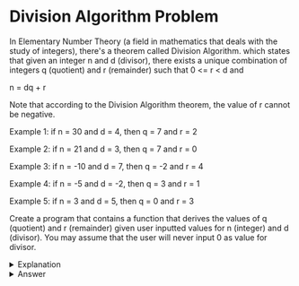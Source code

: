 # Division Algorithm Problem
In Elementary Number Theory (a field in mathematics that deals with the study of integers), there's a theorem called Division Algorithm. which states that given an integer n and d (divisor), there exists a unique combination of integers q  (quotient) and r (remainder) such that 0 <= r < d and

n = dq + r

Note that according to the Division Algorithm theorem, the value of r cannot be negative.

Example 1: if n = 30 and d = 4, then q = 7 and r = 2

Example 2: if n = 21 and d = 3, then q = 7 and r = 0

Example 3: if n = -10 and d = 7, then q = -2 and r = 4

Example 4: if n = -5 and d = -2, then q = 3 and r = 1

Example 5: if n = 3 and d = 5, then q = 0 and r = 3

Create a program that contains a function that derives the values of q (quotient) and r (remainder) given user inputted values for n (integer) and d (divisor). You may assume that the user will never input 0 as value for divisor.

<details>
<summary>Explanation</summary>
<br>
</details>


<details>
<summary>Answer</summary>
<br>

``` c
void getRemainderQuotient(int nInt, int nDiv, int* nRemainder, int* nQuotient){
	*nQuotient = nInt / nDiv;
	if(nInt - (*nQuotient) * nDiv < 0){
		(*nQuotient) += 1;
	}
	if(nInt < 0 && nDiv > 0){
		(*nQuotient) *= -1;
	}
	*nRemainder = nInt - (*nQuotient) * nDiv;
}
```

</details>
